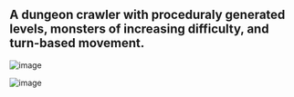 A dungeon crawler with proceduraly generated levels, monsters of increasing difficulty, and turn-based movement.
----
![image](https://github.com/user-attachments/assets/299f60a9-021c-4684-959e-a10167700d33)

![image](https://github.com/user-attachments/assets/5a0f5138-10cd-4208-a3a8-aaca6374c4bc)

